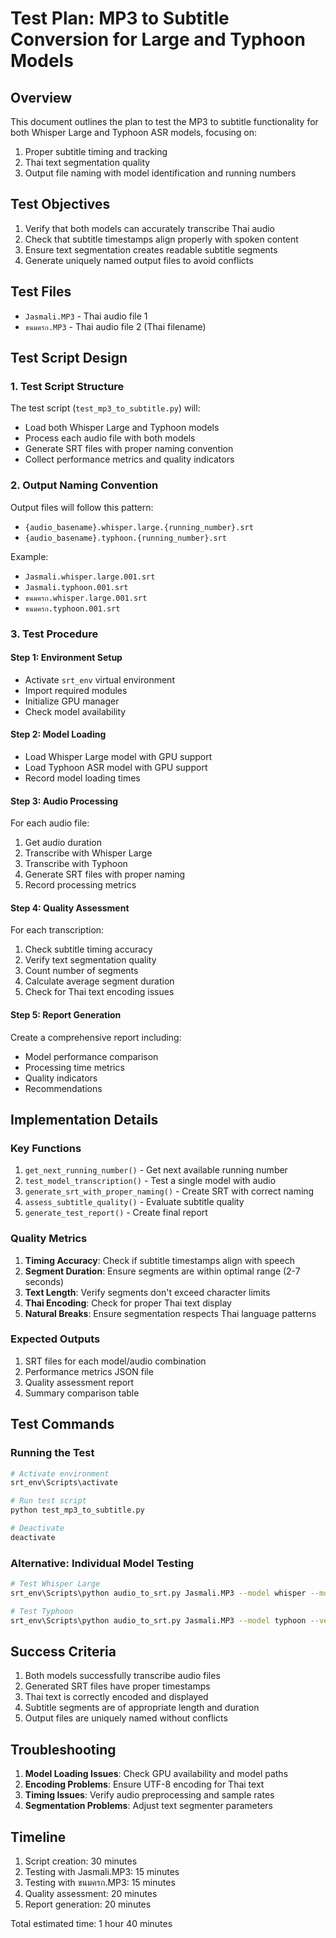 # Test Plan: MP3 to Subtitle Conversion for Large and Typhoon Models

## Overview
This document outlines the plan to test the MP3 to subtitle functionality for both Whisper Large and Typhoon ASR models, focusing on:
1. Proper subtitle timing and tracking
2. Thai text segmentation quality
3. Output file naming with model identification and running numbers

## Test Objectives
1. Verify that both models can accurately transcribe Thai audio
2. Check that subtitle timestamps align properly with spoken content
3. Ensure text segmentation creates readable subtitle segments
4. Generate uniquely named output files to avoid conflicts

## Test Files
- `Jasmali.MP3` - Thai audio file 1
- `ขนมครก.MP3` - Thai audio file 2 (Thai filename)

## Test Script Design

### 1. Test Script Structure
The test script (`test_mp3_to_subtitle.py`) will:
- Load both Whisper Large and Typhoon models
- Process each audio file with both models
- Generate SRT files with proper naming convention
- Collect performance metrics and quality indicators

### 2. Output Naming Convention
Output files will follow this pattern:
- `{audio_basename}.whisper.large.{running_number}.srt`
- `{audio_basename}.typhoon.{running_number}.srt`

Example:
- `Jasmali.whisper.large.001.srt`
- `Jasmali.typhoon.001.srt`
- `ขนมครก.whisper.large.001.srt`
- `ขนมครก.typhoon.001.srt`

### 3. Test Procedure

#### Step 1: Environment Setup
- Activate `srt_env` virtual environment
- Import required modules
- Initialize GPU manager
- Check model availability

#### Step 2: Model Loading
- Load Whisper Large model with GPU support
- Load Typhoon ASR model with GPU support
- Record model loading times

#### Step 3: Audio Processing
For each audio file:
1. Get audio duration
2. Transcribe with Whisper Large
3. Transcribe with Typhoon
4. Generate SRT files with proper naming
5. Record processing metrics

#### Step 4: Quality Assessment
For each transcription:
1. Check subtitle timing accuracy
2. Verify text segmentation quality
3. Count number of segments
4. Calculate average segment duration
5. Check for Thai text encoding issues

#### Step 5: Report Generation
Create a comprehensive report including:
- Model performance comparison
- Processing time metrics
- Quality indicators
- Recommendations

## Implementation Details

### Key Functions
1. `get_next_running_number()` - Get next available running number
2. `test_model_transcription()` - Test a single model with audio
3. `generate_srt_with_proper_naming()` - Create SRT with correct naming
4. `assess_subtitle_quality()` - Evaluate subtitle quality
5. `generate_test_report()` - Create final report

### Quality Metrics
1. **Timing Accuracy**: Check if subtitle timestamps align with speech
2. **Segment Duration**: Ensure segments are within optimal range (2-7 seconds)
3. **Text Length**: Verify segments don't exceed character limits
4. **Thai Encoding**: Check for proper Thai text display
5. **Natural Breaks**: Ensure segmentation respects Thai language patterns

### Expected Outputs
1. SRT files for each model/audio combination
2. Performance metrics JSON file
3. Quality assessment report
4. Summary comparison table

## Test Commands

### Running the Test
```bash
# Activate environment
srt_env\Scripts\activate

# Run test script
python test_mp3_to_subtitle.py

# Deactivate
deactivate
```

### Alternative: Individual Model Testing
```bash
# Test Whisper Large
srt_env\Scripts\python audio_to_srt.py Jasmali.MP3 --model whisper --model-size large --verbose

# Test Typhoon
srt_env\Scripts\python audio_to_srt.py Jasmali.MP3 --model typhoon --verbose
```

## Success Criteria
1. Both models successfully transcribe audio files
2. Generated SRT files have proper timestamps
3. Thai text is correctly encoded and displayed
4. Subtitle segments are of appropriate length and duration
5. Output files are uniquely named without conflicts

## Troubleshooting
1. **Model Loading Issues**: Check GPU availability and model paths
2. **Encoding Problems**: Ensure UTF-8 encoding for Thai text
3. **Timing Issues**: Verify audio preprocessing and sample rates
4. **Segmentation Problems**: Adjust text segmenter parameters

## Timeline
1. Script creation: 30 minutes
2. Testing with Jasmali.MP3: 15 minutes
3. Testing with ขนมครก.MP3: 15 minutes
4. Quality assessment: 20 minutes
5. Report generation: 20 minutes

Total estimated time: 1 hour 40 minutes
